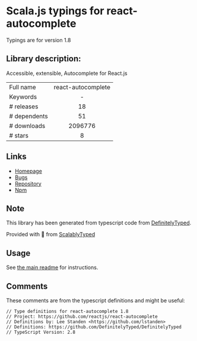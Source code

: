 
# Scala.js typings for react-autocomplete

Typings are for version 1.8

## Library description:
Accessible, extensible, Autocomplete for React.js

|                    |                 |
| ------------------ | :-------------: |
| Full name          | react-autocomplete |
| Keywords           | - |
| # releases         | 18 |
| # dependents       | 51 |
| # downloads        | 2096776 |
| # stars            | 8 |

## Links
- [Homepage](https://github.com/reactjs/react-autocomplete)
- [Bugs](https://github.com/reactjs/react-autocomplete/issues)
- [Repository](https://github.com/reactjs/react-autocomplete)
- [Npm](https://www.npmjs.com/package/react-autocomplete)
    


## Note
This library has been generated from typescript code from [DefinitelyTyped](https://definitelytyped.org).

Provided with :purple_heart: from [ScalablyTyped](https://github.com/oyvindberg/ScalablyTyped)

## Usage
See [the main readme](../../readme.md) for instructions.

## Comments

These comments are from the typescript definitions and might be useful:
```
// Type definitions for react-autocomplete 1.8
// Project: https://github.com/reactjs/react-autocomplete
// Definitions by: Lee Standen <https://github.com/lstanden>
// Definitions: https://github.com/DefinitelyTyped/DefinitelyTyped
// TypeScript Version: 2.8

```

